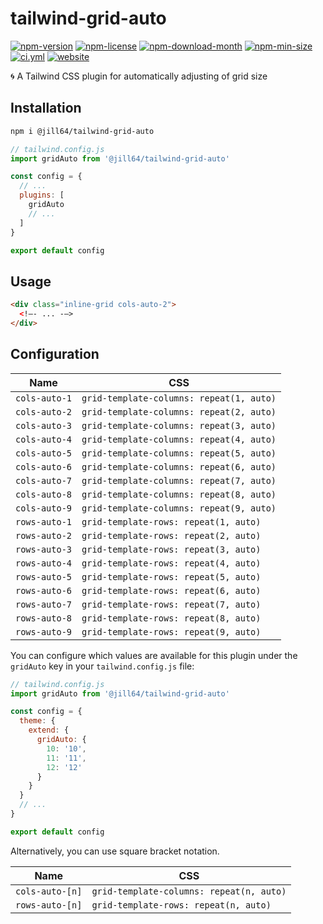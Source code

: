 <!----- BEGIN GHOST DOCS HEADER ----->

# tailwind-grid-auto

[![npm-version](https://img.shields.io/npm/v/@jill64/tailwind-grid-auto)](https://npmjs.com/package/@jill64/tailwind-grid-auto) [![npm-license](https://img.shields.io/npm/l/@jill64/tailwind-grid-auto)](https://npmjs.com/package/@jill64/tailwind-grid-auto) [![npm-download-month](https://img.shields.io/npm/dm/@jill64/tailwind-grid-auto)](https://npmjs.com/package/@jill64/tailwind-grid-auto) [![npm-min-size](https://img.shields.io/bundlephobia/min/@jill64/tailwind-grid-auto)](https://npmjs.com/package/@jill64/tailwind-grid-auto) [![ci.yml](https://github.com/jill64/tailwind-grid-auto/actions/workflows/ci.yml/badge.svg)](https://github.com/jill64/tailwind-grid-auto/actions/workflows/ci.yml) [![website](https://img.shields.io/website?up_message=working&down_message=down&url=https%3A%2F%2Ftailwind-grid-auto.jill64.dev)](https://tailwind-grid-auto.jill64.dev)

🌀 A Tailwind CSS plugin for automatically adjusting of grid size

## Installation

```sh
npm i @jill64/tailwind-grid-auto
```

<!----- END GHOST DOCS HEADER ----->

```js:tailwind.config.js
// tailwind.config.js
import gridAuto from '@jill64/tailwind-grid-auto'

const config = {
  // ...
  plugins: [
    gridAuto
    // ...
  ]
}

export default config
```

## Usage

```html
<div class="inline-grid cols-auto-2">
  <!–- ... -–>
</div>
```

## Configuration

| Name          | CSS                                      |
| ------------- | ---------------------------------------- |
| `cols-auto-1` | `grid-template-columns: repeat(1, auto)` |
| `cols-auto-2` | `grid-template-columns: repeat(2, auto)` |
| `cols-auto-3` | `grid-template-columns: repeat(3, auto)` |
| `cols-auto-4` | `grid-template-columns: repeat(4, auto)` |
| `cols-auto-5` | `grid-template-columns: repeat(5, auto)` |
| `cols-auto-6` | `grid-template-columns: repeat(6, auto)` |
| `cols-auto-7` | `grid-template-columns: repeat(7, auto)` |
| `cols-auto-8` | `grid-template-columns: repeat(8, auto)` |
| `cols-auto-9` | `grid-template-columns: repeat(9, auto)` |
| `rows-auto-1` | `grid-template-rows: repeat(1, auto)`    |
| `rows-auto-2` | `grid-template-rows: repeat(2, auto)`    |
| `rows-auto-3` | `grid-template-rows: repeat(3, auto)`    |
| `rows-auto-4` | `grid-template-rows: repeat(4, auto)`    |
| `rows-auto-5` | `grid-template-rows: repeat(5, auto)`    |
| `rows-auto-6` | `grid-template-rows: repeat(6, auto)`    |
| `rows-auto-7` | `grid-template-rows: repeat(7, auto)`    |
| `rows-auto-8` | `grid-template-rows: repeat(8, auto)`    |
| `rows-auto-9` | `grid-template-rows: repeat(9, auto)`    |

You can configure which values are available for this plugin under the `gridAuto` key in your `tailwind.config.js` file:

```js:tailwind.config.js
// tailwind.config.js
import gridAuto from '@jill64/tailwind-grid-auto'

const config = {
  theme: {
    extend: {
      gridAuto: {
        10: '10',
        11: '11',
        12: '12'
      }
    }
  }
  // ...
}

export default config
```

Alternatively, you can use square bracket notation.

| Name            | CSS                                      |
| --------------- | ---------------------------------------- |
| `cols-auto-[n]` | `grid-template-columns: repeat(n, auto)` |
| `rows-auto-[n]` | `grid-template-rows: repeat(n, auto)`    |
